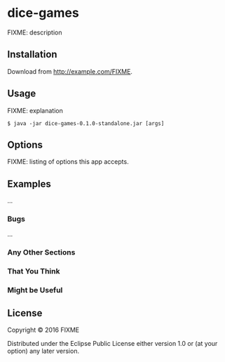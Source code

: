 # dice-games

FIXME: description

## Installation

Download from http://example.com/FIXME.

## Usage

FIXME: explanation

    $ java -jar dice-games-0.1.0-standalone.jar [args]

## Options

FIXME: listing of options this app accepts.

## Examples

...

### Bugs

...

### Any Other Sections
### That You Think
### Might be Useful

## License

Copyright © 2016 FIXME

Distributed under the Eclipse Public License either version 1.0 or (at
your option) any later version.
